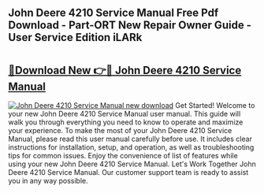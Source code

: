 ## John Deere 4210 Service Manual Free Pdf Download - Part-ORT New Repair Owner Guide - User Service Edition iLARk

# <h2><a href="http://bc87117.oget.top/?id=John+Deere+4210+Service+Manual">🔗Download New 👉🔴 John Deere 4210 Service Manual</a></h2>

[![John Deere 4210 Service Manual new download](https://i.imgur.com/5g1atiW.png)](http://bc87117.oget.top/?id=John+Deere+4210+Service+Manual)
Get Started! Welcome to your new John Deere 4210 Service Manual user manual. This guide will walk you through everything you need to know to operate and maximize your experience. To make the most of your John Deere 4210 Service Manual, please read this user manual carefully before use. It includes clear instructions for installation, setup, and operation, as well as troubleshooting tips for common issues. Enjoy the convenience of list of features while using your new John Deere 4210 Service Manual. Let's Work Together John Deere 4210 Service Manual. Our customer support team is ready to assist you in any way possible.
